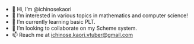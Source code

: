 - 👋 Hi, I’m @ichinosekaori
- 👀 I’m interested in various topics in mathematics and computer science!
- 🌱 I’m currently learning basic PLT.
- 💞️ I’m looking to collaborate on my Scheme system.
- 📫 Reach me at <ichinose.kaori.vtuber@gmail.com>

<!---
ichinosekaori/ichinosekaori is a ✨ special ✨ repository because its `README.md` (this file) appears on your GitHub profile.
You can click the Preview link to take a look at your changes.
--->
